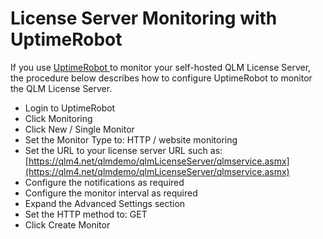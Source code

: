 # License Server Monitoring with UptimeRobot

If you use [UptimeRobot ](https://uptimerobot.com/)to monitor your self-hosted QLM License Server, the procedure below describes how to configure UptimeRobot to monitor the QLM License Server.

* Login to UptimeRobot
* Click Monitoring
* Click New / Single Monitor
* Set the Monitor Type to: HTTP / website monitoring
* Set the URL to your license server URL such as: [https://qlm4.net/qlmdemo/qlmLicenseServer/qlmservice.asmx](https://qlm4.net/qlmdemo/qlmLicenseServer/qlmservice.asmx)
* Configure the notifications as required
* Configure the monitor interval as required
* Expand the Advanced Settings section
* Set the HTTP method to: GET
* Click Create Monitor

